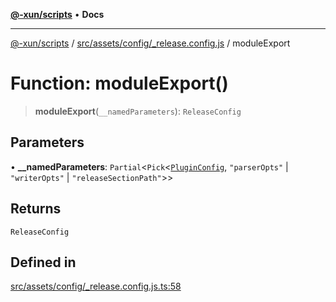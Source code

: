[**@-xun/scripts**](../../../../../README.md) • **Docs**

***

[@-xun/scripts](../../../../../README.md) / [src/assets/config/\_release.config.js](../README.md) / moduleExport

# Function: moduleExport()

> **moduleExport**(`__namedParameters`): `ReleaseConfig`

## Parameters

• **\_\_namedParameters**: `Partial`\<`Pick`\<[`PluginConfig`](../type-aliases/PluginConfig.md), `"parserOpts"` \| `"writerOpts"` \| `"releaseSectionPath"`\>\>

## Returns

`ReleaseConfig`

## Defined in

[src/assets/config/\_release.config.js.ts:58](https://github.com/Xunnamius/xscripts/blob/b9218ee5f94be5da6a48d961950ed32307ad7f96/src/assets/config/_release.config.js.ts#L58)
